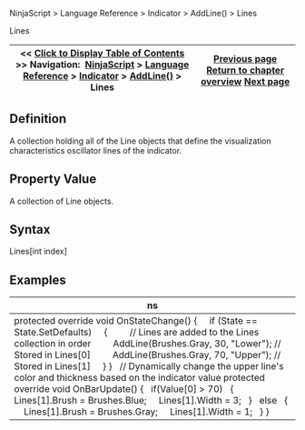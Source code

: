 ﻿
NinjaScript > Language Reference > Indicator > AddLine() > Lines

Lines

| << [Click to Display Table of Contents](lines.md) >> **Navigation:**     [NinjaScript](ninjascript-1.md) > [Language Reference](language_reference_wip-1.md) > [Indicator](indicator-1.md) > [AddLine()](addline-1.md) > Lines | [Previous page](line_class-1.md) [Return to chapter overview](addline-1.md) [Next page](addplot-1.md) |
| --- | --- |
## Definition
A collection holding all of the Line objects that define the visualization characteristics oscillator lines of the indicator.
 
## Property Value
A collection of Line objects.
 
## Syntax
Lines[int index]

## 
## Examples

| ns |
| --- |
| protected override void OnStateChange() {      if (State == State.SetDefaults)      {          // Lines are added to the Lines collection in order          AddLine(Brushes.Gray, 30, "Lower"); // Stored in Lines[0]          AddLine(Brushes.Gray, 70, "Upper"); // Stored in Lines[1]      } }   // Dynamically change the upper line's color and thickness based on the indicator value protected override void OnBarUpdate() {    if(Value[0] > 70)    {      Lines[1].Brush = Brushes.Blue;      Lines[1].Width = 3;    }    else     {       Lines[1].Brush = Brushes.Gray;       Lines[1].Width = 1;     } } |
